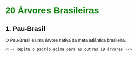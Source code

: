 <!DOCTYPE html>
<html>
<head>
    <title>20 Árvores Brasileiras</title>
    <style>
        body {font-family: Arial, sans-serif;}
        h1 {color: green;}
        img {height: 200px;}
    </style>
</head>
<body>
    <h1>20 Árvores Brasileiras</h1>
    <h2>1. Pau-Brasil</h2>
    <p>O Pau-Brasil é uma árvore nativa da mata atlântica brasileira.</p>
    <!-- Adicione uma imagem da árvore aqui -->
    <!-- <img src="link_para_imagem_do_pau_brasil.jpg" alt="Pau-Brasil"> -->
    
    <!-- Repita o padrão acima para as outras 19 árvores -->
    
</body>
</html>
